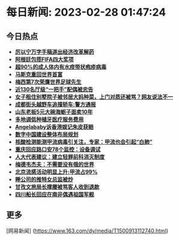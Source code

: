 
# 每日新闻: 2023-02-28 01:47:24
## 今日热点

- **[厉以宁万字手稿道出经济改革解药](https://www.163.com/search?keyword=%E5%8E%89%E4%BB%A5%E5%AE%81%E4%B8%87%E5%AD%97%E6%89%8B%E7%A8%BF%E9%81%93%E5%87%BA%E7%BB%8F%E6%B5%8E%E6%94%B9%E9%9D%A9%E8%A7%A3%E8%8D%AF)**
- **[阿根廷包揽FIFA四大奖项](https://www.163.com/search?keyword=%E9%98%BF%E6%A0%B9%E5%BB%B7%E5%8C%85%E6%8F%BDFIFA%E5%9B%9B%E5%A4%A7%E5%A5%96%E9%A1%B9)**
- **[超90%的成人体内有水痘带状疱疹病毒](https://www.163.com/search?keyword=%E8%B6%8590%25%E7%9A%84%E6%88%90%E4%BA%BA%E4%BD%93%E5%86%85%E6%9C%89%E6%B0%B4%E7%97%98%E5%B8%A6%E7%8A%B6%E7%96%B1%E7%96%B9%E7%97%85%E6%AF%92)**
- **[马斯克重回世界首富](https://www.163.com/search?keyword=%E9%A9%AC%E6%96%AF%E5%85%8B%E9%87%8D%E5%9B%9E%E4%B8%96%E7%95%8C%E9%A6%96%E5%AF%8C)**
- **[梅西第7次荣膺世界足球先生](https://www.163.com/search?keyword=%E6%A2%85%E8%A5%BF%E7%AC%AC7%E6%AC%A1%E8%8D%A3%E8%86%BA%E4%B8%96%E7%95%8C%E8%B6%B3%E7%90%83%E5%85%88%E7%94%9F)**
- **[近130名厅级“一把手”配偶被忠告](https://www.163.com/search?keyword=%E8%BF%91130%E5%90%8D%E5%8E%85%E7%BA%A7%E2%80%9C%E4%B8%80%E6%8A%8A%E6%89%8B%E2%80%9D%E9%85%8D%E5%81%B6%E8%A2%AB%E5%BF%A0%E5%91%8A)**
- **[女子租住别墅院子被邻居大妈种菜，上门对质还被骂？网友说法不一](https://www.163.com/search?keyword=%E5%A5%B3%E5%AD%90%E7%A7%9F%E4%BD%8F%E5%88%AB%E5%A2%85%E9%99%A2%E5%AD%90%E8%A2%AB%E9%82%BB%E5%B1%85%E5%A4%A7%E5%A6%88%E7%A7%8D%E8%8F%9C%EF%BC%8C%E4%B8%8A%E9%97%A8%E5%AF%B9%E8%B4%A8%E8%BF%98%E8%A2%AB%E9%AA%82%EF%BC%9F%E7%BD%91%E5%8F%8B%E8%AF%B4%E6%B3%95%E4%B8%8D%E4%B8%80)**
- **[成都街头越野车追撞轿车:警方通报](https://www.163.com/search?keyword=%E6%88%90%E9%83%BD%E8%A1%97%E5%A4%B4%E8%B6%8A%E9%87%8E%E8%BD%A6%E8%BF%BD%E6%92%9E%E8%BD%BF%E8%BD%A6+%E8%AD%A6%E6%96%B9%E9%80%9A%E6%8A%A5)**
- **[山东老板5元大碗海蛎子面卖10年](https://www.163.com/search?keyword=%E5%B1%B1%E4%B8%9C%E8%80%81%E6%9D%BF5%E5%85%83%E5%A4%A7%E7%A2%97%E6%B5%B7%E8%9B%8E%E5%AD%90%E9%9D%A2%E5%8D%9610%E5%B9%B4)**
- **[多地调低种植牙医疗服务费用](https://www.163.com/search?keyword=%E5%A4%9A%E5%9C%B0%E8%B0%83%E4%BD%8E%E7%A7%8D%E6%A4%8D%E7%89%99%E5%8C%BB%E7%96%97%E6%9C%8D%E5%8A%A1%E8%B4%B9%E7%94%A8)**
- **[Angelababy诉香港娱记朱皮获赔](https://www.163.com/search?keyword=Angelababy%E8%AF%89%E9%A6%99%E6%B8%AF%E5%A8%B1%E8%AE%B0%E6%9C%B1%E7%9A%AE%E8%8E%B7%E8%B5%94)**
- **[数字中国建设整体布局规划](https://www.163.com/search?keyword=%E6%95%B0%E5%AD%97%E4%B8%AD%E5%9B%BD%E5%BB%BA%E8%AE%BE%E6%95%B4%E4%BD%93%E5%B8%83%E5%B1%80%E8%A7%84%E5%88%92)**
- **[核酸检测能测甲流病毒引关注，专家：甲流也会引起“白肺”](https://www.163.com/search?keyword=%E6%A0%B8%E9%85%B8%E6%A3%80%E6%B5%8B%E8%83%BD%E6%B5%8B%E7%94%B2%E6%B5%81%E7%97%85%E6%AF%92%E5%BC%95%E5%85%B3%E6%B3%A8%EF%BC%8C%E4%B8%93%E5%AE%B6%EF%BC%9A%E7%94%B2%E6%B5%81%E4%B9%9F%E4%BC%9A%E5%BC%95%E8%B5%B7%E2%80%9C%E7%99%BD%E8%82%BA%E2%80%9D)**
- **[重庆回应路口安78个监控：设备调试](https://www.163.com/search?keyword=%E9%87%8D%E5%BA%86%E5%9B%9E%E5%BA%94%E8%B7%AF%E5%8F%A3%E5%AE%8978%E4%B8%AA%E7%9B%91%E6%8E%A7%EF%BC%9A%E8%AE%BE%E5%A4%87%E8%B0%83%E8%AF%95)**
- **[人大代表建议：建立轻罪前科消灭制度](https://www.163.com/search?keyword=%E4%BA%BA%E5%A4%A7%E4%BB%A3%E8%A1%A8%E5%BB%BA%E8%AE%AE%EF%BC%9A%E5%BB%BA%E7%AB%8B%E8%BD%BB%E7%BD%AA%E5%89%8D%E7%A7%91%E6%B6%88%E7%81%AD%E5%88%B6%E5%BA%A6)**
- **[梅德韦杰夫：不需要没有俄的世界](https://www.163.com/search?keyword=%E6%A2%85%E5%BE%B7%E9%9F%A6%E6%9D%B0%E5%A4%AB%EF%BC%9A%E4%B8%8D%E9%9C%80%E8%A6%81%E6%B2%A1%E6%9C%89%E4%BF%84%E7%9A%84%E4%B8%96%E7%95%8C)**
- **[北京流感活动明显上升:甲流占99%](https://www.163.com/search?keyword=%E5%8C%97%E4%BA%AC%E6%B5%81%E6%84%9F%E6%B4%BB%E5%8A%A8%E6%98%8E%E6%98%BE%E4%B8%8A%E5%8D%87+%E7%94%B2%E6%B5%81%E5%8D%A099%25)**
- **[睡公司的推特女总监被炒](https://www.163.com/search?keyword=%E7%9D%A1%E5%85%AC%E5%8F%B8%E7%9A%84%E6%8E%A8%E7%89%B9%E5%A5%B3%E6%80%BB%E7%9B%91%E8%A2%AB%E7%82%92)**
- **[甘孜文旅局长撑腰被骂客人收到退款](https://www.163.com/search?keyword=%E7%94%98%E5%AD%9C%E6%96%87%E6%97%85%E5%B1%80%E9%95%BF%E6%92%91%E8%85%B0%E8%A2%AB%E9%AA%82%E5%AE%A2%E4%BA%BA%E6%94%B6%E5%88%B0%E9%80%80%E6%AC%BE)**
- **[四川船长回应在南非偶遇祖国军舰](https://www.163.com/search?keyword=%E5%9B%9B%E5%B7%9D%E8%88%B9%E9%95%BF%E5%9B%9E%E5%BA%94%E5%9C%A8%E5%8D%97%E9%9D%9E%E5%81%B6%E9%81%87%E7%A5%96%E5%9B%BD%E5%86%9B%E8%88%B0)**

## 更多
[网易新闻] (https://www.163.com/dy/media/T1500913112740.html)
